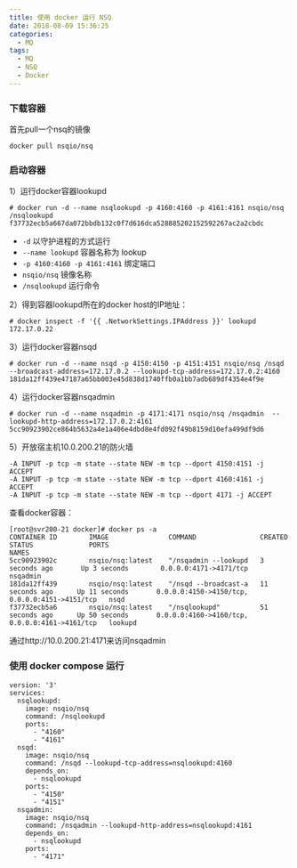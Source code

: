 ```yaml
---
title: 使用 docker 运行 NSQ
date: 2018-08-09 15:36:25
categories:
  - MQ
tags:
  - MQ
  - NSQ
  - Docker
---
```


### 下载容器

首先pull一个nsq的镜像

```
docker pull nsqio/nsq
```

### 启动容器

1）运行docker容器lookupd

```
# docker run -d --name nsqlookupd -p 4160:4160 -p 4161:4161 nsqio/nsq /nsqlookupd
f37732ecb5a667da072bbdb132c0f7d616dca528885202152592267ac2a2cbdc
```

* `-d` 以守护进程的方式运行
* `--name lookupd` 容器名称为 lookup
* `-p 4160:4160 -p 4161:4161` 绑定端口
* `nsqio/nsq` 镜像名称
* `/nsqlookupd` 运行命令

<!-- more -->

2）得到容器lookupd所在的docker host的IP地址：

```
# docker inspect -f '{{ .NetworkSettings.IPAddress }}' lookupd
172.17.0.22
```

3）运行docker容器nsqd
```
# docker run -d --name nsqd -p 4150:4150 -p 4151:4151 nsqio/nsq /nsqd --broadcast-address=172.17.0.2 --lookupd-tcp-address=172.17.0.2:4160
181da12ff439e47187a65bb003e45d838d1740ffb0a1bb7adb689df4354e4f9e
```

4）运行docker容器nsqadmin
```
# docker run -d --name nsqadmin -p 4171:4171 nsqio/nsq /nsqadmin  --lookupd-http-address=172.17.0.2:4161
5cc90923902ce864b5632a4e1a406e4dbd8e4fd092f49b8159d10efa499df9d6
```

5）开放宿主机10.0.200.21的防火墙
```
-A INPUT -p tcp -m state --state NEW -m tcp --dport 4150:4151 -j ACCEPT
-A INPUT -p tcp -m state --state NEW -m tcp --dport 4160:4161 -j ACCEPT
-A INPUT -p tcp -m state --state NEW -m tcp --dport 4171 -j ACCEPT
```


查看docker容器：
```
[root@svr200-21 docker]# docker ps -a
CONTAINER ID        IMAGE               COMMAND                CREATED             STATUS              PORTS                                            NAMES
5cc90923902c        nsqio/nsq:latest    "/nsqadmin --lookupd   3 seconds ago       Up 3 seconds        0.0.0.0:4171->4171/tcp                           nsqadmin
181da12ff439        nsqio/nsq:latest    "/nsqd --broadcast-a   11 seconds ago      Up 11 seconds       0.0.0.0:4150->4150/tcp, 0.0.0.0:4151->4151/tcp   nsqd
f37732ecb5a6        nsqio/nsq:latest    "/nsqlookupd"          51 seconds ago      Up 50 seconds       0.0.0.0:4160->4160/tcp, 0.0.0.0:4161->4161/tcp   lookupd
```

通过http://10.0.200.21:4171来访问nsqadmin

### 使用 docker compose 运行

```
version: '3'
services:
  nsqlookupd:
    image: nsqio/nsq
    command: /nsqlookupd
    ports:
      - "4160"
      - "4161"
  nsqd:
    image: nsqio/nsq
    command: /nsqd --lookupd-tcp-address=nsqlookupd:4160
    depends_on:
      - nsqlookupd
    ports:
      - "4150"
      - "4151"
  nsqadmin:
    image: nsqio/nsq
    command: /nsqadmin --lookupd-http-address=nsqlookupd:4161
    depends_on:
      - nsqlookupd
    ports:
      - "4171"
```
